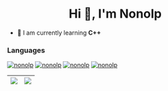 <h1 align="center">Hi 👋, I'm Nonolp</h1>

- 📘 I am currently learning **C++**


<h3 align="left">Languages </h3>
<p align = "left">

<a href="https://en.wikipedia.org/wiki/C_(programming_language)"><img src="https://img.shields.io/badge/c%20-%2300599C.svg?&style=for-the-badge&logo=c&logoColor=white" alt="nonolp"/></a>
<a href="https://en.wikipedia.org/wiki/C%2B%2B"><img src="https://img.shields.io/badge/C++-%2300599C.svg?style=for-the-badge&logo=C%2B%2B&logoColor=white" alt="nonolp"/></a>
<a href="https://en.wikipedia.org/wiki/HTML"><img src="https://img.shields.io/badge/html5-%23E34F26.svg?style=for-the-badge&logo=html5&logoColor=white" alt="nonolp"/></a>
<a href="https://en.wikipedia.org/wiki/CSS"><img src="https://img.shields.io/badge/css3-%231572B6.svg?style=for-the-badge&logo=css3&logoColor=white" alt="nonolp"/></a>
</p>

| ![](https://github-readme-stats.vercel.app/api/top-langs/?username=Nonolp&theme=gotham&hide_border=false&include_all_commits=false&count_private=true&layout=compact) | ![](https://github-readme-stats.vercel.app/api?username=Nonolp&theme=gotham&hide_border=false&include_all_commits=false&count_private=true) |
|---|---|


